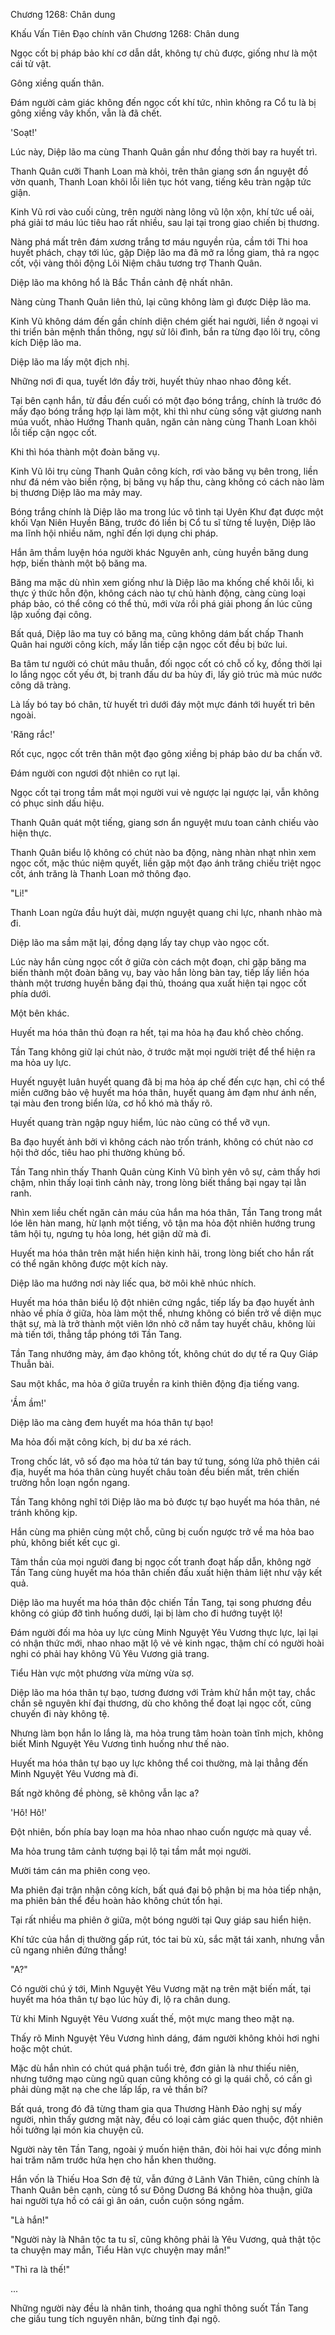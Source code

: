 




Chương 1268: Chân dung


Khấu Vấn Tiên Đạo chính văn Chương 1268: Chân dung

Ngọc cốt bị pháp bảo khí cơ dẫn dắt, không tự chủ được, giống như là một cái tử vật.

Gông xiềng quấn thân.

Đám người cảm giác không đến ngọc cốt khí tức, nhìn không ra Cổ tu là bị gông xiềng vây khốn, vẫn là đã chết.

'Soạt!'

Lúc này, Diệp lão ma cùng Thanh Quân gần như đồng thời bay ra huyết trì.

Thanh Quân cưỡi Thanh Loan mà khỏi, trên thân giang sơn ẩn nguyệt đồ vờn quanh, Thanh Loan khôi lỗi liên tục hót vang, tiếng kêu tràn ngập tức giận.

Kinh Vũ rơi vào cuối cùng, trên người nàng lông vũ lộn xộn, khí tức uể oải, phá giải tơ máu lúc tiêu hao rất nhiều, sau lại tại trong giao chiến bị thương.

Nàng phá mất trên đám xương trắng tơ máu nguyền rủa, cầm tới Thi hoa huyết phách, chạy tới lúc, gặp Diệp lão ma đã mở ra lồng giam, thả ra ngọc cốt, vội vàng thôi động Lôi Niệm châu tương trợ Thanh Quân.

Diệp lão ma không hổ là Bắc Thần cảnh đệ nhất nhân.

Nàng cùng Thanh Quân liên thủ, lại cũng không làm gì được Diệp lão ma.

Kinh Vũ không dám đến gần chính diện chém giết hai người, liền ở ngoại vi thi triển bản mệnh thần thông, ngự sử lôi đình, bắn ra từng đạo lôi trụ, công kích Diệp lão ma.

Diệp lão ma lấy một địch nhị.

Những nơi đi qua, tuyết lớn đầy trời, huyết thủy nhao nhao đông kết.

Tại bên cạnh hắn, từ đầu đến cuối có một đạo bóng trắng, chính là trước đó mấy đạo bóng trắng hợp lại làm một, khi thì như cùng sống vật giương nanh múa vuốt, nhào Hướng Thanh quân, ngăn cản nàng cùng Thanh Loan khôi lỗi tiếp cận ngọc cốt.

Khi thì hóa thành một đoàn băng vụ.

Kinh Vũ lôi trụ cùng Thanh Quân công kích, rơi vào băng vụ bên trong, liền như đá ném vào biển rộng, bị băng vụ hấp thu, càng không có cách nào làm bị thương Diệp lão ma mảy may.

Bóng trắng chính là Diệp lão ma trong lúc vô tình tại Uyên Khư đạt được một khối Vạn Niên Huyền Băng, trước đó liền bị Cổ tu sĩ từng tế luyện, Diệp lão ma lĩnh hội nhiều năm, nghĩ đến lợi dụng chi pháp.

Hắn âm thầm luyện hóa người khác Nguyên anh, cùng huyền băng dung hợp, biến thành một bộ băng ma.

Băng ma mặc dù nhìn xem giống như là Diệp lão ma khống chế khôi lỗi, kì thực ý thức hỗn độn, không cách nào tự chủ hành động, càng cùng loại pháp bảo, có thể công có thể thủ, mới vừa rồi phá giải phong ấn lúc cũng lập xuống đại công.

Bất quá, Diệp lão ma tuy có băng ma, cũng không dám bất chấp Thanh Quân hai người công kích, mấy lần tiếp cận ngọc cốt đều bị bức lui.

Ba tâm tư người có chút mâu thuẫn, đối ngọc cốt có chỗ cố kỵ, đồng thời lại lo lắng ngọc cốt yếu ớt, bị tranh đấu dư ba hủy đi, lấy giỏ trúc mà múc nước công dã tràng.

Là lấy bó tay bó chân, từ huyết trì dưới đáy một mực đánh tới huyết trì bên ngoài.

'Răng rắc!'

Rốt cục, ngọc cốt trên thân một đạo gông xiềng bị pháp bảo dư ba chấn vỡ.

Đám người con ngươi đột nhiên co rụt lại.

Ngọc cốt tại trong tầm mắt mọi người vui vẻ ngược lại ngược lại, vẫn không có phục sinh dấu hiệu.

Thanh Quân quát một tiếng, giang sơn ẩn nguyệt mưu toan cảnh chiếu vào hiện thực.

Thanh Quân biểu lộ không có chút nào ba động, nàng nhàn nhạt nhìn xem ngọc cốt, mặc thúc niệm quyết, liền gặp một đạo ánh trăng chiếu triệt ngọc cốt, ánh trăng là Thanh Loan mở thông đạo.

"Li!"

Thanh Loan ngửa đầu huýt dài, mượn nguyệt quang chi lực, nhanh nhào mà đi.

Diệp lão ma sầm mặt lại, đồng dạng lấy tay chụp vào ngọc cốt.

Lúc này hắn cùng ngọc cốt ở giữa còn cách một đoạn, chỉ gặp băng ma biến thành một đoàn băng vụ, bay vào hắn lòng bàn tay, tiếp lấy liền hóa thành một trương huyền băng đại thủ, thoáng qua xuất hiện tại ngọc cốt phía dưới.

Một bên khác.

Huyết ma hóa thân thủ đoạn ra hết, tại ma hỏa hạ đau khổ chèo chống.

Tần Tang không giữ lại chút nào, ở trước mặt mọi người triệt để thể hiện ra ma hỏa uy lực.

Huyết nguyệt luân huyết quang đã bị ma hỏa áp chế đến cực hạn, chỉ có thể miễn cưỡng bảo vệ huyết ma hóa thân, huyết quang ảm đạm như ánh nến, tại màu đen trong biển lửa, cơ hồ khó mà thấy rõ.

Huyết quang tràn ngập nguy hiểm, lúc nào cũng có thể vỡ vụn.

Ba đạo huyết ảnh bởi vì không cách nào trốn tránh, không có chút nào cơ hội thở dốc, tiêu hao phi thường khủng bố.

Tần Tang nhìn thấy Thanh Quân cùng Kinh Vũ bình yên vô sự, cảm thấy hơi chậm, nhìn thấy loại tình cảnh này, trong lòng biết thắng bại ngay tại lằn ranh.

Nhìn xem liều chết ngăn cản máu của hắn ma hóa thân, Tần Tang trong mắt lóe lên hàn mang, hừ lạnh một tiếng, vô tận ma hỏa đột nhiên hướng trung tâm hội tụ, ngưng tụ hỏa long, hét giận dữ mà đi.

Huyết ma hóa thân trên mặt hiển hiện kinh hãi, trong lòng biết cho hắn rất có thể ngăn không được một kích này.

Diệp lão ma hướng nơi này liếc qua, bờ môi khẽ nhúc nhích.

Huyết ma hóa thân biểu lộ đột nhiên cứng ngắc, tiếp lấy ba đạo huyết ảnh nhào về phía ở giữa, hòa làm một thể, nhưng không có biến trở về diện mục thật sự, mà là trở thành một viên lớn nhỏ cỡ nắm tay huyết châu, không lùi mà tiến tới, thẳng tắp phóng tới Tần Tang.

Tần Tang nhướng mày, ám đạo không tốt, không chút do dự tế ra Quy Giáp Thuẫn bài.

Sau một khắc, ma hỏa ở giữa truyền ra kinh thiên động địa tiếng vang.

'Ầm ầm!'

Diệp lão ma càng đem huyết ma hóa thân tự bạo!

Ma hỏa đối mặt công kích, bị dư ba xé rách.

Trong chốc lát, vô số đạo ma hỏa tứ tán bay tứ tung, sóng lửa phô thiên cái địa, huyết ma hóa thân cùng huyết châu toàn đều biến mất, trên chiến trường hỗn loạn ngổn ngang.

Tần Tang không nghĩ tới Diệp lão ma bỏ được tự bạo huyết ma hóa thân, né tránh không kịp.

Hắn cùng ma phiên cùng một chỗ, cũng bị cuốn ngược trở về ma hỏa bao phủ, không biết kết cục gì.

Tâm thần của mọi người đang bị ngọc cốt tranh đoạt hấp dẫn, không ngờ Tần Tang cùng huyết ma hóa thân chiến đấu xuất hiện thảm liệt như vậy kết quả.

Diệp lão ma huyết ma hóa thân độc chiến Tần Tang, tại song phương đều không có giúp đỡ tình huống dưới, lại bị làm cho đi hướng tuyệt lộ!

Đám người đối ma hỏa uy lực cùng Minh Nguyệt Yêu Vương thực lực, lại lại có nhận thức mới, nhao nhao mặt lộ vẻ vẻ kinh ngạc, thậm chí có người hoài nghi có phải hay không Vũ Yêu Vương giả trang.

Tiểu Hàn vực một phương vừa mừng vừa sợ.

Diệp lão ma hóa thân tự bạo, tương đương với Trảm khử hắn một tay, chắc chắn sẽ nguyên khí đại thương, dù cho không thể đoạt lại ngọc cốt, cũng chuyến đi này không tệ.

Nhưng làm bọn hắn lo lắng là, ma hỏa trung tâm hoàn toàn tĩnh mịch, không biết Minh Nguyệt Yêu Vương tình huống như thế nào.

Huyết ma hóa thân tự bạo uy lực không thể coi thường, mà lại thẳng đến Minh Nguyệt Yêu Vương mà đi.

Bất ngờ không đề phòng, sẽ không vẫn lạc a?

'Hô! Hô!'

Đột nhiên, bốn phía bay loạn ma hỏa nhao nhao cuốn ngược mà quay về.

Ma hỏa trung tâm cảnh tượng bại lộ tại tầm mắt mọi người.

Mười tám cán ma phiên cong vẹo.

Ma phiên đại trận nhận công kích, bất quá đại bộ phận bị ma hỏa tiếp nhận, ma phiên bản thể đều hoàn hảo không chút tổn hại.

Tại rất nhiều ma phiên ở giữa, một bóng người tại Quy giáp sau hiển hiện.

Khí tức của hắn dị thường gấp rút, tóc tai bù xù, sắc mặt tái xanh, nhưng vẫn cũ ngang nhiên đứng thẳng!

"A?"

Có người chú ý tới, Minh Nguyệt Yêu Vương mặt nạ trên mặt biến mất, tại huyết ma hóa thân tự bạo lúc hủy đi, lộ ra chân dung.

Từ khi Minh Nguyệt Yêu Vương xuất thế, một mực mang theo mặt nạ.

Thấy rõ Minh Nguyệt Yêu Vương hình dáng, đám người không khỏi hơi nghi hoặc một chút.

Mặc dù hắn nhìn có chút quá phận tuổi trẻ, đơn giản là như thiếu niên, nhưng tướng mạo cùng ngũ quan cũng không có gì lạ quái chỗ, có cần gì phải dùng mặt nạ che che lấp lấp, ra vẻ thần bí?

Bất quá, trong đó đã từng tham gia qua Thương Hành Đảo nghị sự mấy người, nhìn thấy gương mặt này, đều có loại cảm giác quen thuộc, đột nhiên hồi tưởng lại món kia chuyện cũ.

Người này tên Tần Tang, ngoài ý muốn hiện thân, đòi hỏi hai vực đồng minh hai trăm năm trước hứa hẹn cho hắn khen thưởng.

Hắn vốn là Thiếu Hoa Sơn đệ tử, vẫn đứng ở Lãnh Vân Thiên, cũng chính là Thanh Quân bên cạnh, cùng tổ sư Đông Dương Bá không hòa thuận, giữa hai người tựa hồ có cái gì ân oán, cuồn cuộn sóng ngầm.

"Là hắn!"

"Người này là Nhân tộc ta tu sĩ, cũng không phải là Yêu Vương, quả thật tộc ta chuyện may mắn, Tiểu Hàn vực chuyện may mắn!"

"Thì ra là thế!"

...

Những người này đều là nhân tinh, thoáng qua nghĩ thông suốt Tần Tang che giấu tung tích nguyên nhân, bừng tỉnh đại ngộ.




